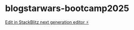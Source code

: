 # blogstarwars-bootcamp2025

[Edit in StackBlitz next generation editor ⚡️](https://stackblitz.com/~/github.com/alejandrabarcena/blogstarwars-bootcamp2025)
